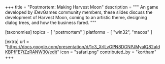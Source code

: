 +++
title = "Postmortem: Making Harvest Moon"
description = """
An game developed by iDevGames community members, these slides discuss the
development of Harvest Moon, coming to an artistic theme, designing dialog
trees, and how the business fared.
"""

[taxonomies]
topics = [ "postmortem" ]
platforms = [ "win32", "macos" ]

[extra]
url = "https://docs.google.com/presentation/d/1c3_XrILvGPN8DGNPJMyalQ82aIdKBPfFE7tZzRANW30/edit"
icon = "safari.png"
contributed_by = "kortham"
+++
